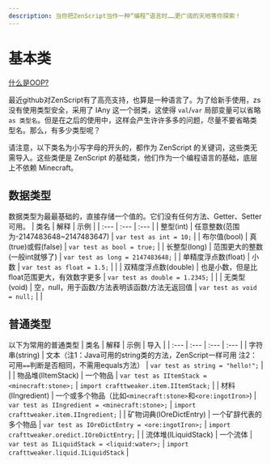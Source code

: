 ```yaml
---
description: 当你把ZenScript当作一种“编程”语言时……更广阔的天地等你探索！
---
```


# 基本类

[什么是OOP?](https://baike.baidu.com/item/%E9%9D%A2%E5%90%91%E5%AF%B9%E8%B1%A1%E7%A8%8B%E5%BA%8F%E8%AE%BE%E8%AE%A1/24792)

最近github对ZenScript有了高亮支持，也算是一种语言了。为了给新手使用，zs 没有使用类型安全，采用了 IAny 这一个弱类，这使得 `val`/`var` 局部变量可以省略 `as 类型名`。但是在之后的使用中，这样会产生许许多多的问题，尽量不要省略类型名。那么，有多少类型呢？

请注意，以下类名为小写字母的开头的，都作为 ZenScript 的关键词，这些类无需导入。这些类便是 ZenScript 的基础类，他们作为一个编程语言的基础，底层上不依赖 Minecraft。

## 数据类型

数据类型为最最基础的，直接存储一个值的。它们没有任何方法、Getter、Setter可用。
| 类名 | 解释 | 示例 |
| :--- | :--- | :--- |
| 整型\(int\) | 任意整数\(范围为-2147483648~2147483647\) | `var test as int = 10;` |
| 布尔值\(bool\) | 真\(true\)或假\(false\) | `var test as bool = true;` |
| 长整型\(long\) | 范围更大的整数\(一般int就够了\) | `var test as long = 2147483648;` |
| 单精度浮点数\(float\) | 小数 | `var test as float = 1.5;` |  |
| 双精度浮点数\(double\) | 也是小数，但是比float范围更大，有效数字更多 | `var test as double = 1.2345;` |  |
| 无类型\(void\) | 空，null，用于函数/方法表明该函数/方法无返回值 | `var test as void = null;` |  |

## 普通类型

以下为常用的普通类型
| 类名 | 解释 | 示例 | 导入 |
| :--- | :--- | :--- | :--- |
| 字符串\(string\) | 文本（注1：Java可用的string类的方法，ZenScript一样可用 注2：可用`==`判断是否相同，不需用equals方法） | `var test as string = "hello!";` |  |
| 物品堆\(IItemStack\) | 一个物品 | `var test as IItemStack = <minecraft:stone>;` | `import crafttweaker.item.IItemStack;` |
| 材料\(IIngredient\) | 一个或多个物品（比如`<minecraft:stone>`和`<ore:ingotIron>`\) | `var test as IIngredient = <minecraft:stone>;` | `import crafttweaker.item.IIngredient;` |
| 矿物词典\(IOreDictEntry\) | 一个矿辞代表的多个物品 | `var test as IOreDictEntry = <ore:ingotIron>;` | `import crafttweaker.oredict.IOreDictEntry;` |
| 流体堆\(ILiquidStack\) | 一个流体 | `var test as ILiquidStack = <liquid:water>;` | `import crafttweaker.liquid.ILiquidStack` |
